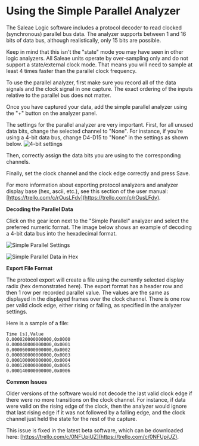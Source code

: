 # Using the Simple Parallel Analyzer

The Saleae Logic software includes a protocol decoder to read clocked \(synchronous\) parallel bus data. The analyzer supports between 1 and 16 bits of data bus, although realistically, only 15 bits are possible.

Keep in mind that this isn't the "state" mode you may have seen in other logic analyzers. All Saleae units operate by over-sampling only and do not support a state/external clock mode. That means you will need to sample at least 4 times faster than the parallel clock frequency.

To use the parallel analyzer, first make sure you record all of the data signals and the clock signal in one capture. The exact ordering of the inputs relative to the parallel bus does not matter.

Once you have captured your data, add the simple parallel analyzer using the "+" button on the analyzer panel.

The settings for the parallel analyzer are very important. First, for all unused data bits, change the selected channel to "None". For instance, if you're using a 4-bit data bus, change D4-D15 to "None" in the settings as shown below. ![4-bit settings](https://trello-attachments.s3.amazonaws.com/55f0a61a10f9f592573a4205/593aee5a8504a595d393ee06/feeaa45c0a33a9ebc91a6433b062af5c/simple-parallel-settings.png)

Then, correctly assign the data bits you are using to the corresponding channels.

Finally, set the clock channel and the clock edge correctly and press Save.

For more information about exporting protocol analyzers and analyzer display base \(hex, ascii, etc.\), see this section of the user manual: [https://trello.com/c/rOusLFdv](https://trello.com/c/rOusLFdv).

**Decoding the Parallel Data**

Click on the gear icon next to the "Simple Parallel" analyzer and select the preferred numeric format. The image below shows an example of decoding a 4-bit data bus into the hexadecimal format.

![Simple Parallel Settings](https://trello-attachments.s3.amazonaws.com/55f0a61a10f9f592573a4205/593aee5a8504a595d393ee06/0e1779a84bd4efabed5e11d54128c858/simple_parallel_settings.png)

![Simple Parallel Data in Hex](https://trello-attachments.s3.amazonaws.com/55f0a61a10f9f592573a4205/593aee5a8504a595d393ee06/31be6e35568b8ed0b5c97ed4df6d7082/parallel-hex.png)

**Export File Format**

The protocol export will create a file using the currently selected display radix \(hex demonstrated here\). The export format has a header row and then 1 row per recorded parallel value. The values are the same as displayed in the displayed frames over the clock channel. There is one row per valid clock edge, either rising or falling, as specified in the analyzer settings.

Here is a sample of a file:

```text
Time [s],Value
0.000020000000000,0x0000
0.000040000000000,0x0001
0.000060000000000,0x0002
0.000080000000000,0x0003
0.000100000000000,0x0004
0.000120000000000,0x0005
0.000140000000000,0x0006
```

**Common Issues**

Older versions of the software would not decode the last valid clock edge if there were no more transitions on the clock channel. For instance, if data were valid on the rising edge of the clock, then the analyzer would ignore that last rising edge if it was not followed by a falling edge, and the clock channel just held the state for the rest of the capture.

This issue is fixed in the latest beta software, which can be downloaded here: [https://trello.com/c/0NFUpiUZ](https://trello.com/c/0NFUpiUZ).

